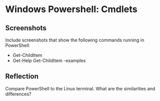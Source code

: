 # Windows Powershell: Cmdlets

## Screenshots

Include screenshots that show the following commands running in PowerShell:

* Get-ChildItem
* Get-Help Get-ChildItem -examples

## Reflection

Compare PowerShell to the Linux terminal. What are the similarities and differences?

